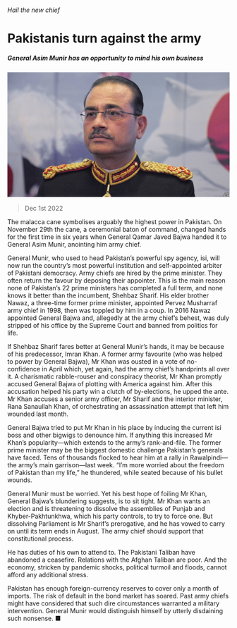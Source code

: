 ###### Hail the new chief

# Pakistanis turn against the army 

##### General Asim Munir has an opportunity to mind his own business 

![image](images/20221203_ASP003.jpg) 

> Dec 1st 2022 

The malacca cane symbolises arguably the highest power in Pakistan. On November 29th the cane, a ceremonial baton of command, changed hands for the first time in six years when General Qamar Javed Bajwa handed it to General Asim Munir, anointing him army chief.

General Munir, who used to head Pakistan’s powerful spy agency, isi, will now run the country’s most powerful institution and self-appointed arbiter of Pakistani democracy. Army chiefs are hired by the prime minister. They often return the favour by deposing their appointer. This is the main reason none of Pakistan’s 22 prime ministers has completed a full term, and none knows it better than the incumbent, Shehbaz Sharif. His elder brother Nawaz, a three-time former prime minister, appointed Pervez Musharraf army chief in 1998, then was toppled by him in a coup. In 2016 Nawaz appointed General Bajwa and, allegedly at the army chief’s behest, was duly stripped of his office by the Supreme Court and banned from politics for life. 

If Shehbaz Sharif fares better at General Munir’s hands, it may be because of his predecessor, Imran Khan. A former army favourite (who was helped to power by General Bajwa), Mr Khan was ousted in a vote of no-confidence in April which, yet again, had the army chief’s handprints all over it. A charismatic rabble-rouser and conspiracy theorist, Mr Khan promptly accused General Bajwa of plotting with America against him. After this accusation helped his party win a clutch of by-elections, he upped the ante. Mr Khan accuses a senior army officer, Mr Sharif and the interior minister, Rana Sanaullah Khan, of orchestrating an assassination attempt that left him wounded last month.

General Bajwa tried to put Mr Khan in his place by inducing the current isi boss and other bigwigs to denounce him. If anything this increased Mr Khan’s popularity—which extends to the army’s rank-and-file. The former prime minister may be the biggest domestic challenge Pakistan’s generals have faced. Tens of thousands flocked to hear him at a rally in Rawalpindi—the army’s main garrison—last week. “I’m more worried about the freedom of Pakistan than my life,” he thundered, while seated because of his bullet wounds. 

General Munir must be worried. Yet his best hope of foiling Mr Khan, General Bajwa’s blundering suggests, is to sit tight. Mr Khan wants an election and is threatening to dissolve the assemblies of Punjab and Khyber-Pakhtunkhwa, which his party controls, to try to force one. But dissolving Parliament is Mr Sharif’s prerogative, and he has vowed to carry on until its term ends in August. The army chief should support that constitutional process. 

He has duties of his own to attend to. The Pakistani Taliban have abandoned a ceasefire. Relations with the Afghan Taliban are poor. And the economy, stricken by pandemic shocks, political turmoil and floods, cannot afford any additional stress.

Pakistan has enough foreign-currency reserves to cover only a month of imports. The risk of default in the bond market has soared. Past army chiefs might have considered that such dire circumstances warranted a military intervention. General Munir would distinguish himself by utterly disdaining such nonsense. ■

